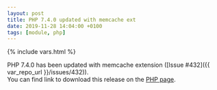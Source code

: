 ```yaml
---
layout: post
title: PHP 7.4.0 updated with memcache ext
date: 2019-11-28 14:04:00 +0100
tags: [module, php]
---
```

{% include vars.html %}

PHP 7.4.0 has been updated with memcache extension ([Issue #432]({{ var_repo_url }}/issues/432)).<br />
You can find link to download this release on the [PHP page](/modules/php).